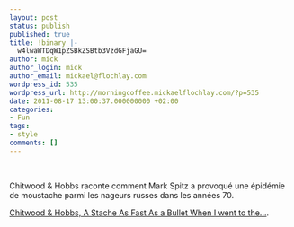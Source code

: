 ```yaml
---
layout: post
status: publish
published: true
title: !binary |-
  w4lwaWTDqW1pZSBkZSBtb3VzdGFjaGU=
author: mick
author_login: mick
author_email: mickael@flochlay.com
wordpress_id: 535
wordpress_url: http://morningcoffee.mickaelflochlay.com/?p=535
date: 2011-08-17 13:00:37.000000000 +02:00
categories:
- Fun
tags:
- style
comments: []
---
```

&nbsp;

Chitwood &amp; Hobbs raconte comment Mark Spitz a provoqué une épidémie de moustache parmi les nageurs russes dans les années 70.

<a href="http://chitwoodandhobbs.com/post/9027014025/a-stache-as-fast-as-a-bullet">Chitwood &amp; Hobbs, A Stache As Fast As a Bullet When I went to the...</a>.

